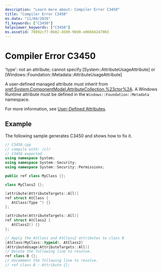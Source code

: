 ```yaml
---
description: "Learn more about: Compiler Error C3450"
title: "Compiler Error C3450"
ms.date: "11/04/2016"
f1_keywords: ["C3450"]
helpviewer_keywords: ["C3450"]
ms.assetid: 78892cf7-0b82-4589-90d0-e06666247003
---
```

# Compiler Error C3450

'type': not an attribute; cannot specify [System::AttributeUsageAttribute] or [Windows::Foundation::Metadata::AttributeUsageAttribute]

A user-defined managed attribute must inherit from <xref:System.ComponentModel.AttributeCollection.%23ctor%2A>. A Windows Runtime attribute must be defined in the `Windows::Foundation::Metadata` namespace.

For more information, see [User-Defined Attributes](../../extensions/user-defined-attributes-cpp-component-extensions.md).

## Example

The following sample generates C3450 and shows how to fix it.

```cpp
// C3450.cpp
// compile with: /clr
// C3450 expected
using namespace System;
using namespace System::Security;
using namespace System::Security::Permissions;

public ref class MyClass {};

class MyClass2 {};

[attribute(AttributeTargets::All)]
ref struct AtClass {
   AtClass(Type ^) {}
};

[attribute(AttributeTargets::All)]
ref struct AtClass2 {
   AtClass2() {}
};

// Apply the AtClass and AtClass2 attributes to class B
[AtClass(MyClass::typeid), AtClass2]
[AttributeUsage(AttributeTargets::All)]
// Delete the following line to resolve.
ref class B {};
// Uncomment the following line to resolve.
// ref class B : Attribute {};
```
